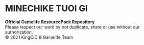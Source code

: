 # MINECHIKE TUOI GI
**Official Gamelife ResourcePack Repository**  
Please respect our work by not duplicate, share or use without our authorization.  
© 2021 KingCiC & Gamelife Team  
